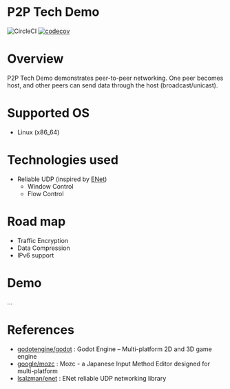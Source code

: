 # P2P Tech Demo

![CircleCI](https://img.shields.io/circleci/build/github/42milez/p2p-techdemo/master?logo=CircleCI&token=d96746bb95c952ba079e569f683d11478f419ebb) [![codecov](https://codecov.io/gh/42milez/p2p-techdemo/branch/master/graph/badge.svg?token=IQG9ZT9JZ4)](https://codecov.io/gh/42milez/p2p-techdemo)

# Overview

P2P Tech Demo demonstrates peer-to-peer networking. One peer becomes host, and other peers can send data through the host (broadcast/unicast).

# Supported OS

- Linux (x86_64)

# Technologies used

- Reliable UDP (inspired by [ENet](https://github.com/lsalzman/enet))
  - Window Control
  - Flow Control

# Road map

- Traffic Encryption
- Data Compression
- IPv6 support

# Demo

...

# References

- [godotengine/godot](https://github.com/godotengine/godot) : Godot Engine – Multi-platform 2D and 3D game engine
- [google/mozc](https://github.com/google/mozc) : Mozc - a Japanese Input Method Editor designed for multi-platform
- [lsalzman/enet](https://github.com/lsalzman/enet) : ENet reliable UDP networking library
